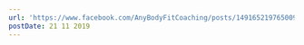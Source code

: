 ```yaml
---
url: 'https://www.facebook.com/AnyBodyFitCoaching/posts/149165219765009'
postDate: 21 11 2019
---
```


